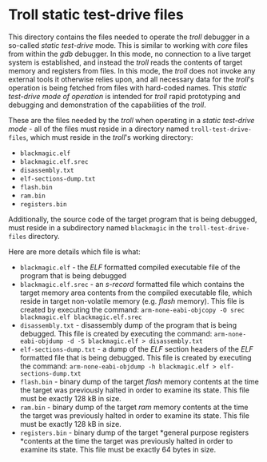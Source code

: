 # Troll static test-drive files

This directory contains the files needed to operate the *troll*
debugger in a so-called *static test-drive* mode.
This is similar to working with *core* files from within the *gdb* debugger.
In this mode, no connection to a live target system is established, and
instead the *troll* reads the contents of target memory and registers
from files. In this mode, the *troll* does not invoke any external
tools it otherwise relies upon, and all necessary data for the *troll*'s
operation is being fetched from files with hard-coded names.
This *static test-drive mode of operation* is intended for *troll*
rapid prototyping and debugging and demonstration of the capabilities
of the *troll*.

These are the files needed by the *troll* when operating in
a *static test-drive mode* - all of the files must reside in a
directory named `troll-test-drive-files`, which must reside in
the *troll*'s working directory:

- `blackmagic.elf`
- `blackmagic.elf.srec`
- `disassembly.txt`
- `elf-sections-dump.txt`
- `flash.bin`
- `ram.bin`
- `registers.bin`

Additionally, the source code of the target program that is being debugged,
must reside in a subdirectory named `blackmagic` in the `troll-test-drive-files`
directory.

Here are more details which file is what:

- `blackmagic.elf` - the *ELF* formatted compiled executable file of the program that is being debugged
- `blackmagic.elf.srec` - an *s-record* formatted file which contains the target memory area
contents from the compiled executable file, which reside in target non-volatile memory
(e.g. *flash* memory).
This file is created by executing the command:
`arm-none-eabi-objcopy -O srec blackmagic.elf blackmagic.elf.srec`
- `disassembly.txt` - disassembly dump of the program that is being debugged.
This file is created by executing the command:
`arm-none-eabi-objdump -d -S blackmagic.elf > disassembly.txt`
- `elf-sections-dump.txt` - a dump of the *ELF* section headers of the *ELF* formatted file that
is being debugged.
This file is created by executing the command:
`arm-none-eabi-objdump -h blackmagic.elf > elf-sections-dump.txt`
- `flash.bin` - binary dump of the target *flash* memory contents at the time the target was
previously halted in order to examine its state. This file must be exactly 128 kB in size.
- `ram.bin` - binary dump of the target *ram* memory contents at the time the target was
previously halted in order to examine its state. This file must be exactly 128 kB in size.
- `registers.bin` - binary dump of the target *general purpose registers *contents at the time
the target was previously halted in order to examine its state.
This file must be exactly 64 bytes in size.

